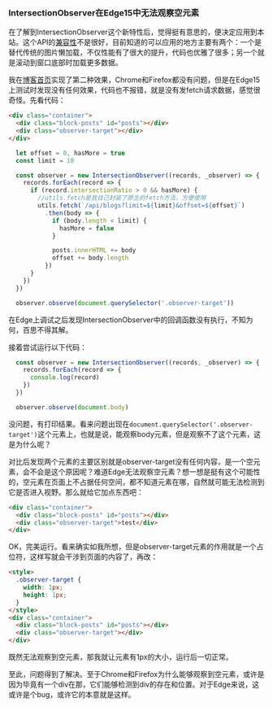 ### IntersectionObserver在Edge15中无法观察空元素

在了解到IntersectionObserver这个新特性后，觉得挺有意思的，便决定应用到本站。这个API的[兼容性](https://caniuse.com/#search=IntersectionObserver)不是很好，目前知道的可以应用的地方主要有两个：一个是替代传统的图片懒加载，不仅性能有了很大的提升，代码也优雅了很多；另一个就是滚动到窗口底部时加载更多数据。

我在[博客首页](/blog)实现了第二种效果，Chrome和Firefox都没有问题，但是在Edge15上测试时发现没有任何效果，代码也不报错，就是没有发fetch请求数据，感觉很奇怪。先看代码：
```html
<div class="container">
  <div class="block-posts" id="posts"></div>
  <div class="observer-target"></div>
</div>
```
```js
  let offset = 0, hasMore = true
  const limit = 10

  const observer = new IntersectionObserver((records, _observer) => {
    records.forEach(record => {
      if (record.intersectionRatio > 0 && hasMore) {
        //utils.fetch是我自己封装了原生的fetch方法，方便使用
        utils.fetch(`/api/blogs?limit=${limit}&offset=${offset}`)
          .then(body => {
            if (body.length < limit) {
              hasMore = false
            }

            posts.innerHTML += body
            offset += body.length
          })
      }
    })
  })

  observer.observe(document.querySelector('.observer-target'))
```

在Edge上调试之后发现IntersectionObserver中的回调函数没有执行，不知为何，百思不得其解。

接着尝试运行以下代码：
```js
  const observer = new IntersectionObserver((records, _observer) => {
    records.forEach(record => {
      console.log(record)
    })
  })

  observer.observe(document.body)
```

没问题，有打印结果。看来问题出现在`document.querySelector('.observer-target')`这个元素上，也就是说，能观察body元素，但是观察不了这个元素，这是为什么呢？

对比后发现两个元素的主要区别就是observer-target没有任何内容，是一个空元素，会不会是这个原因呢？难道Edge无法观察空元素？想一想是挺有这个可能性的，空元素在页面上不占据任何空间，都不知道元素在哪，自然就可能无法检测到它是否进入视野。那么就给它加点东西吧：
```html
<div class="container">
  <div class="block-posts" id="posts"></div>
  <div class="observer-target">test</div>
</div>
```

OK，完美运行。看来确实如我所想，但是observer-target元素的作用就是一个占位符，这样写就会干涉到页面的内容了，再改：
```html
<style>
  .observer-target {
    width: 1px;
    height: 1px;
  }
</style>
<div class="container">
  <div class="block-posts" id="posts"></div>
  <div class="observer-target"></div>
</div>
```

既然无法观察到空元素，那我就让元素有1px的大小，运行后一切正常。

至此，问题得到了解决。至于Chrome和Firefox为什么能够观察到空元素，或许是因为毕竟有一个div在那，它们能够检测到div的存在和位置。对于Edge来说，这或许是个bug，或许它的本意就是这样。